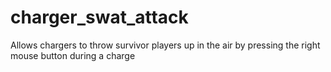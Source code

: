# charger_swat_attack
Allows chargers to throw survivor players up in the air by pressing the right mouse button during a charge
